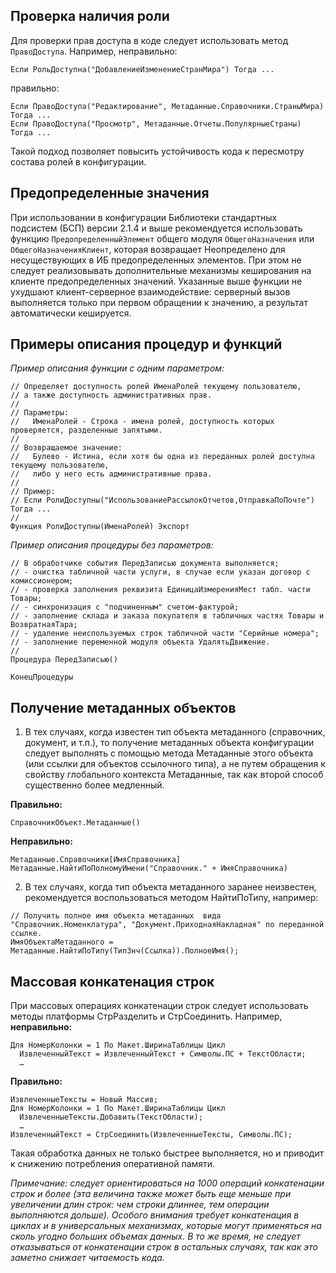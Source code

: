 ## Проверка наличия роли
Для проверки прав доступа в коде следует использовать метод `ПравоДоступа`.
Например, неправильно:
```bsl
Если РольДоступна("ДобавлениеИзменениеСтранМира") Тогда ...
```
правильно:
```bsl
Если ПравоДоступа("Редактирование", Метаданные.Справочники.СтраныМира) Тогда ...
Если ПравоДоступа("Просмотр", Метаданные.Отчеты.ПопулярныеСтраны) Тогда ...
```
Такой подход позволяет повысить устойчивость кода к пересмотру состава ролей в конфигурации.

## Предопределенные значения
При использовании в конфигурации Библиотеки стандартных подсистем (БСП) версии 2.1.4 и выше рекомендуется использовать функцию `ПредопределенныйЭлемент` общего модуля `ОбщегоНазначения` или `ОбщегоНазначенияКлиент`, которая возвращает Неопределено для несуществующих в ИБ предопределенных элементов. При этом не следует реализовывать дополнительные механизмы кеширования на клиенте предопределенных значений. Указанные выше функции не ухудшают клиент-серверное взаимодействие: серверный вызов выполняется только при первом обращении к значению, а результат автоматически кешируется.

## Примеры описания процедур и функций
*Пример описания функции с одним параметром:*
```bsl
// Определяет доступность ролей ИменаРолей текущему пользователю,
// а также доступность административных прав.
//
// Параметры:
//   ИменаРолей - Строка - имена ролей, доступность которых проверяется, разделенные запятыми.
//
// Возвращаемое значение:
//   Булево - Истина, если хотя бы одна из переданных ролей доступна текущему пользователю,
//   либо у него есть административные права.
//
// Пример:
// Если РолиДоступны("ИспользованиеРассылокОтчетов,ОтправкаПоПочте") Тогда ...
//
Функция РолиДоступны(ИменаРолей) Экспорт 
```
*Пример описания процедуры без параметров:*
```bsl
// В обработчике события ПередЗаписью документа выполняется;
// - очистка табличной части услуги, в случае если указан договор с комиссионером;
// - проверка заполнения реквизита ЕдиницаИзмеренияМест табл. части Товары;
// - синхронизация с "подчиненным" счетом-фактурой;
// - заполнение склада и заказа покупателя в табличных частях Товары и ВозвратнаяТара;
// - удаление неиспользуемых строк табличной части "Серийные номера";
// - заполнение переменной модуля объекта УдалятьДвижение.
//
Процедура ПередЗаписью() 

КонецПроцедуры
```

## Получение метаданных объектов

1. В тех случаях, когда известен тип объекта метаданного (справочник, документ, и т.п.), то получение метаданных объекта конфигурации следует выполнять с помощью метода Метаданные этого объекта (или ссылки для объектов ссылочного типа), а не путем обращения к свойству глобального контекста Метаданные, так как второй способ существенно более медленный.

**Правильно:**
```bsl
СправочникОбъект.Метаданные()
```
**Неправильно:**
```bsl
Метаданные.Справочники[ИмяСправочника]
Метаданные.НайтиПоПолномуИмени("Справочник." + ИмяСправочника)
```
2. В тех случаях, когда тип объекта метаданного заранее неизвестен, рекомендуется воспользоваться методом НайтиПоТипу, например:
```bsl
// Получить полное имя объекта метаданных  вида "Справочник.Номенклатура", "Документ.ПриходнаяНакладная" по переданной ссылке.
ИмяОбъектаМетаданного = Метаданные.НайтиПоТипу(ТипЗнч(Ссылка)).ПолноеИмя();
```

## Массовая конкатенация строк
При массовых операциях конкатенации строк следует использовать методы платформы СтрРазделить и СтрСоединить.
Например, **неправильно:**
```bsl
Для НомерКолонки = 1 По Макет.ШиринаТаблицы Цикл
  ИзвлеченныйТекст = ИзвлеченныйТекст + Символы.ПС + ТекстОбласти;
  …
```
**Правильно:**
```bsl
ИзвлеченныеТексты = Новый Массив;
Для НомерКолонки = 1 По Макет.ШиринаТаблицы Цикл
  ИзвлеченныеТексты.Добавить(ТекстОбласти);
  …
ИзвлеченныйТекст = СтрСоединить(ИзвлеченныеТексты, Символы.ПС);
```
Такая обработка данных не только быстрее выполняется, но и приводит к снижению потребления оперативной памяти.

*Примечание: следует ориентироваться на 1000 операций конкатенации строк и более (эта величина также может быть еще меньше при увеличении длин строк: чем строки длиннее, тем операции выполняются дольше). Особого внимания требует конкатенация в циклах и в универсальных механизмах, которые могут применяться на сколь угодно больших объемах данных. В то же время, не следует отказываться от конкатенации строк в остальных случаях, так как это заметно снижает читаемость кода.*